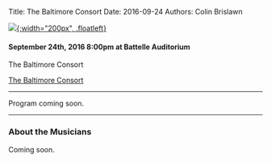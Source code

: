 Title: The Baltimore Consort
Date: 2016-09-24
Authors: Colin Brislawn

[![ ]({filename}/images/2015-2016/StephenBeus200.jpg){:width="200px", .floatleft}]({filename}./BaltimoreConsort.md)

#### September 24th, 2016 8:00pm at Battelle Auditorium

The Baltimore Consort


[The Baltimore Consort](http://www.baltcons.com/)

---

Program coming soon.

---

### About the Musicians

Coming soon.